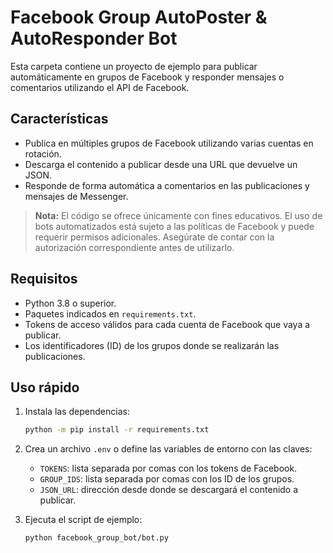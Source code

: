 # Facebook Group AutoPoster & AutoResponder Bot

Esta carpeta contiene un proyecto de ejemplo para publicar
automáticamente en grupos de Facebook y responder mensajes o
comentarios utilizando el API de Facebook.

## Características

- Publica en múltiples grupos de Facebook utilizando varias cuentas en rotación.
- Descarga el contenido a publicar desde una URL que devuelve un JSON.
- Responde de forma automática a comentarios en las publicaciones y mensajes de Messenger.

> **Nota:** El código se ofrece únicamente con fines educativos. El uso de bots automatizados está sujeto a las políticas de Facebook y puede requerir permisos adicionales. Asegúrate de contar con la autorización correspondiente antes de utilizarlo.

## Requisitos

- Python 3.8 o superior.
- Paquetes indicados en `requirements.txt`.
- Tokens de acceso válidos para cada cuenta de Facebook que vaya a publicar.
- Los identificadores (ID) de los grupos donde se realizarán las publicaciones.

## Uso rápido

1. Instala las dependencias:
   ```bash
   python -m pip install -r requirements.txt
   ```
2. Crea un archivo `.env` o define las variables de entorno con las claves:
   - `TOKENS`: lista separada por comas con los tokens de Facebook.
   - `GROUP_IDS`: lista separada por comas con los ID de los grupos.
   - `JSON_URL`: dirección desde donde se descargará el contenido a publicar.

3. Ejecuta el script de ejemplo:
   ```bash
   python facebook_group_bot/bot.py
   ```
